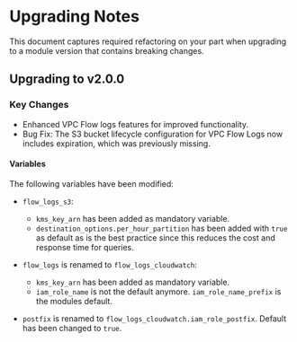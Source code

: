 # Upgrading Notes

This document captures required refactoring on your part when upgrading to a module version that contains breaking changes.

## Upgrading to v2.0.0

### Key Changes

- Enhanced VPC Flow logs features for improved functionality.
- Bug Fix: The S3 bucket lifecycle configuration for VPC Flow Logs now includes expiration, which was previously missing.

#### Variables

The following variables have been modified:

- `flow_logs_s3`:
  - `kms_key_arn` has been added as mandatory variable.
  - `destination_options.per_hour_partition` has been added with `true` as default as is the best practice since this reduces the cost and response time for queries.

- `flow_logs` is renamed to `flow_logs_cloudwatch`:
  - `kms_key_arn` has been added as mandatory variable.
  - `iam_role_name`  is not the default anymore. `iam_role_name_prefix` is the modules default.

- `postfix` is renamed to `flow_logs_cloudwatch.iam_role_postfix`. Default has been changed to `true`.
